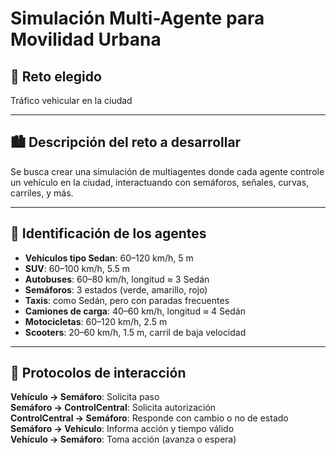 # Simulación Multi-Agente para Movilidad Urbana

## 📌 Reto elegido
Tráfico vehicular en la ciudad

---

## 🏙 Descripción del reto a desarrollar
Se busca crear una simulación de multiagentes donde cada agente controle un vehículo en la ciudad, interactuando con semáforos, señales, curvas, carriles, y más.

---

## 🚗 Identificación de los agentes

- **Vehículos tipo Sedan**: 60–120 km/h, 5 m  
- **SUV**: 60–100 km/h, 5.5 m  
- **Autobuses**: 60–80 km/h, longitud ≈ 3 Sedán  
- **Semáforos**: 3 estados (verde, amarillo, rojo)  
- **Taxis**: como Sedán, pero con paradas frecuentes  
- **Camiones de carga**: 40–60 km/h, longitud ≈ 4 Sedán  
- **Motocicletas**: 60–120 km/h, 2.5 m  
- **Scooters**: 20–60 km/h, 1.5 m, carril de baja velocidad

---

## 🔄 Protocolos de interacción

**Vehículo → Semáforo**: Solicita paso  
**Semáforo → ControlCentral**: Solicita autorización  
**ControlCentral → Semáforo**: Responde con cambio o no de estado  
**Semáforo → Vehículo**: Informa acción y tiempo válido  
**Vehículo → Semáforo**: Toma acción (avanza o espera)

